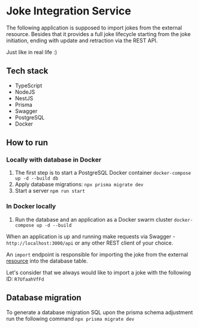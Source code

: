 # Joke Integration Service

The following application is supposed to import jokes from the external resource.
Besides that it provides a full joke lifecycle starting from the joke initiation, ending with update and retraction via
the REST API.

Just like in real life :)

## Tech stack

* TypeScript
* NodeJS
* NestJS
* Prisma
* Swagger
* PostgreSQL
* Docker

## How to run

### Locally with database in Docker
1. The first step is to start a PostgreSQL Docker container `docker-compose up -d --build db`
2. Apply database migrations: `npx prisma migrate dev`
3. Start a server `npm run start`

### In Docker locally
1. Run the database and an application as a Docker swarm cluster `docker-compose up -d --build`

When an application is up and running make requests via Swagger - `http://localhost:3000/api` or any other REST client
of your choice.

An `import` endpoint is responsible for importing the joke from the external [resource](https://icanhazdadjoke.com/api)
into the database table.

Let's consider that we always would like to import a joke with the following ID: `R7UfaahVfFd`

## Database migration
To generate a database migration SQL upon the prisma schema adjustment run the following
command `npx prisma migrate dev`

